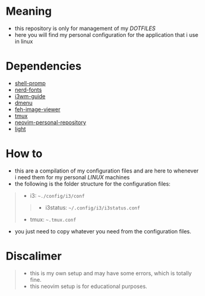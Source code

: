 # Meaning
- this repository is only for management of my *DOTFILES*
- here you will find my personal configuration for the application that i use in linux

# Dependencies
- [shell-promp](https://starship.rs/)
- [nerd-fonts](https://www.nerdfonts.com)
- [i3wm-guide](https://kifarunix.com/install-and-setup-i3-windows-manager-on-ubuntu-20-04/)
- [dmenu](https://tools.suckless.org/dmenu/)
- [feh-image-viewer](https://feh.finalrewind.org/)
- [tmux](https://github.com/tmux/tmux/wiki)
- [neovim-personal-repository](https://github.com/AlfonsoG-dev/nvim_linux)
- [light](https://askubuntu.com/questions/1344269/20-04-adjust-display-brightness-in-smaller-steps-with-brightness-buttons)

# How to
- this are a compilation of my configuration files and are here to whenever i need them for my personal *LINUX* machines
- the following is the folder structure for the configuration files:
>- i3: `~./config/i3/conf`
>>- i3status: `~/.config/i3/i3status.conf`
>- tmux: `~.tmux.conf`

- you just need to copy whatever you need from the configuration files.

# Discalimer
>- this is my own setup and may have some errors, which is totally fine.
>- this neovim setup is for educational purposes.

